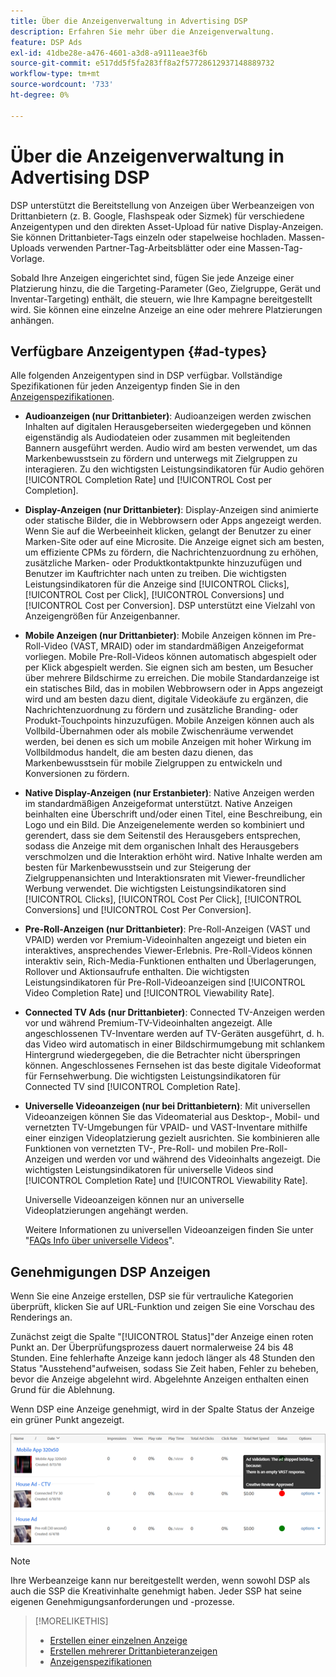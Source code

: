 ```yaml
---
title: Über die Anzeigenverwaltung in Advertising DSP
description: Erfahren Sie mehr über die Anzeigenverwaltung.
feature: DSP Ads
exl-id: 41dbe28e-a476-4601-a3d8-a9111eae3f6b
source-git-commit: e517dd5f5fa283ff8a2f57728612937148889732
workflow-type: tm+mt
source-wordcount: '733'
ht-degree: 0%

---
```


# Über die Anzeigenverwaltung in Advertising DSP

<!-- add "The Ads View (Dashboard?)" section -->

DSP unterstützt die Bereitstellung von Anzeigen über Werbeanzeigen von Drittanbietern (z. B. Google, Flashspeak oder Sizmek) für verschiedene Anzeigentypen und den direkten Asset-Upload für native Display-Anzeigen. Sie können Drittanbieter-Tags einzeln oder stapelweise hochladen. Massen-Uploads verwenden Partner-Tag-Arbeitsblätter oder eine Massen-Tag-Vorlage.

<!-- The bulk upload feature requires you to either a) upload DoubleClick and Flashtalking tag sheets or b) download a template, input your tags into the template, and then re-upload the template. -->
<!-- need a list of all supported third-party ad servers; see file in future-tbd folder -->

Sobald Ihre Anzeigen eingerichtet sind, fügen Sie jede Anzeige einer Platzierung hinzu, die die Targeting-Parameter (Geo, Zielgruppe, Gerät und Inventar-Targeting) enthält, die steuern, wie Ihre Kampagne bereitgestellt wird. Sie können eine einzelne Anzeige an eine oder mehrere Platzierungen anhängen.

## Verfügbare Anzeigentypen {#ad-types}

Alle folgenden Anzeigentypen sind in DSP verfügbar. Vollständige Spezifikationen für jeden Anzeigentyp finden Sie in den [Anzeigenspezifikationen](ad-specs.md).

* **Audioanzeigen (nur Drittanbieter)**: Audioanzeigen werden zwischen Inhalten auf digitalen Herausgeberseiten wiedergegeben und können eigenständig als Audiodateien oder zusammen mit begleitenden Bannern ausgeführt werden. Audio wird am besten verwendet, um das Markenbewusstsein zu fördern und unterwegs mit Zielgruppen zu interagieren. Zu den wichtigsten Leistungsindikatoren für Audio gehören [!UICONTROL Completion Rate] und [!UICONTROL Cost per Completion].

* **Display-Anzeigen (nur Drittanbieter)**: Display-Anzeigen sind animierte oder statische Bilder, die in Webbrowsern oder Apps angezeigt werden. Wenn Sie auf die Werbeeinheit klicken, gelangt der Benutzer zu einer Marken-Site oder auf eine Microsite. Die Anzeige eignet sich am besten, um effiziente CPMs zu fördern, die Nachrichtenzuordnung zu erhöhen, zusätzliche Marken- oder Produktkontaktpunkte hinzuzufügen und Benutzer im Kauftrichter nach unten zu treiben. Die wichtigsten Leistungsindikatoren für die Anzeige sind [!UICONTROL Clicks], [!UICONTROL Cost per Click], [!UICONTROL Conversions] und [!UICONTROL Cost per Conversion]. DSP unterstützt eine Vielzahl von Anzeigengrößen für Anzeigenbanner.

* **Mobile Anzeigen (nur Drittanbieter)**: Mobile Anzeigen können im Pre-Roll-Video (VAST, MRAID) oder im standardmäßigen Anzeigeformat vorliegen. Mobile Pre-Roll-Videos können automatisch abgespielt oder per Klick abgespielt werden. Sie eignen sich am besten, um Besucher über mehrere Bildschirme zu erreichen. Die mobile Standardanzeige ist ein statisches Bild, das in mobilen Webbrowsern oder in Apps angezeigt wird und am besten dazu dient, digitale Videokäufe zu ergänzen, die Nachrichtenzuordnung zu fördern und zusätzliche Branding- oder Produkt-Touchpoints hinzuzufügen. Mobile Anzeigen können auch als Vollbild-Übernahmen oder als mobile Zwischenräume verwendet werden, bei denen es sich um mobile Anzeigen mit hoher Wirkung im Vollbildmodus handelt, die am besten dazu dienen, das Markenbewusstsein für mobile Zielgruppen zu entwickeln und Konversionen zu fördern.

* **Native Display-Anzeigen (nur Erstanbieter)**: Native Anzeigen werden im standardmäßigen Anzeigeformat unterstützt. Native Anzeigen beinhalten eine Überschrift und/oder einen Titel, eine Beschreibung, ein Logo und ein Bild. Die Anzeigenelemente werden so kombiniert und gerendert, dass sie dem Seitenstil des Herausgebers entsprechen, sodass die Anzeige mit dem organischen Inhalt des Herausgebers verschmolzen und die Interaktion erhöht wird. Native Inhalte werden am besten für Markenbewusstsein und zur Steigerung der Zielgruppenansichten und Interaktionsraten mit Viewer-freundlicher Werbung verwendet. Die wichtigsten Leistungsindikatoren sind [!UICONTROL Clicks], [!UICONTROL Cost Per Click], [!UICONTROL Conversions] und [!UICONTROL Cost Per Conversion].

* **Pre-Roll-Anzeigen (nur Drittanbieter)**: Pre-Roll-Anzeigen (VAST und VPAID) werden vor Premium-Videoinhalten angezeigt und bieten ein interaktives, ansprechendes Viewer-Erlebnis. Pre-Roll-Videos können interaktiv sein, Rich-Media-Funktionen enthalten und Überlagerungen, Rollover und Aktionsaufrufe enthalten. Die wichtigsten Leistungsindikatoren für Pre-Roll-Videoanzeigen sind [!UICONTROL Video Completion Rate] und [!UICONTROL Viewability Rate].

* **Connected TV Ads (nur Drittanbieter)**: Connected TV-Anzeigen werden vor und während Premium-TV-Videoinhalten angezeigt. Alle angeschlossenen TV-Inventare werden auf TV-Geräten ausgeführt, d. h. das Video wird automatisch in einer Bildschirmumgebung mit schlankem Hintergrund wiedergegeben, die die Betrachter nicht überspringen können. Angeschlossenes Fernsehen ist das beste digitale Videoformat für Fernsehwerbung. Die wichtigsten Leistungsindikatoren für Connected TV sind [!UICONTROL Completion Rate].

* **Universelle Videoanzeigen (nur bei Drittanbietern)**: Mit universellen Videoanzeigen können Sie das Videomaterial aus Desktop-, Mobil- und vernetzten TV-Umgebungen für VPAID- und VAST-Inventare mithilfe einer einzigen Videoplatzierung gezielt ausrichten. Sie kombinieren alle Funktionen von vernetzten TV-, Pre-Roll- und mobilen Pre-Roll-Anzeigen und werden vor und während des Videoinhalts angezeigt. Die wichtigsten Leistungsindikatoren für universelle Videos sind [!UICONTROL Completion Rate] und [!UICONTROL Viewability Rate].

  Universelle Videoanzeigen können nur an universelle Videoplatzierungen angehängt werden.

  Weitere Informationen zu universellen Videoanzeigen finden Sie unter &quot;[FAQs Info über universelle Videos](/help/dsp/campaign-management/faq-universal-video.md)&quot;.

## Genehmigungen DSP Anzeigen

Wenn Sie eine Anzeige erstellen, DSP sie für vertrauliche Kategorien überprüft, klicken Sie auf URL-Funktion und zeigen Sie eine Vorschau des Renderings an.

Zunächst zeigt die Spalte &quot;[!UICONTROL Status]&quot;der Anzeige einen roten Punkt an. Der Überprüfungsprozess dauert normalerweise 24 bis 48 Stunden. Eine fehlerhafte Anzeige kann jedoch länger als 48 Stunden den Status &quot;Ausstehend&quot;aufweisen, sodass Sie Zeit haben, Fehler zu beheben, bevor die Anzeige abgelehnt wird. Abgelehnte Anzeigen enthalten einen Grund für die Ablehnung.

Wenn DSP eine Anzeige genehmigt, wird in der Spalte Status der Anzeige ein grüner Punkt angezeigt.

![Genehmigungsanzeiger in der Spalte [!UICONTROL Status]](/help/dsp/assets/ad-approval-status.png)

>[!NOTE]
>
>Ihre Werbeanzeige kann nur bereitgestellt werden, wenn sowohl DSP als auch die SSP die Kreativinhalte genehmigt haben. Jeder SSP hat seine eigenen Genehmigungsanforderungen und -prozesse.

>[!MORELIKETHIS]
>
>* [Erstellen einer einzelnen Anzeige](ad-create.md)
>* [Erstellen mehrerer Drittanbieteranzeigen](ad-create-multiple.md)
>* [Anzeigenspezifikationen](ad-specs.md)
